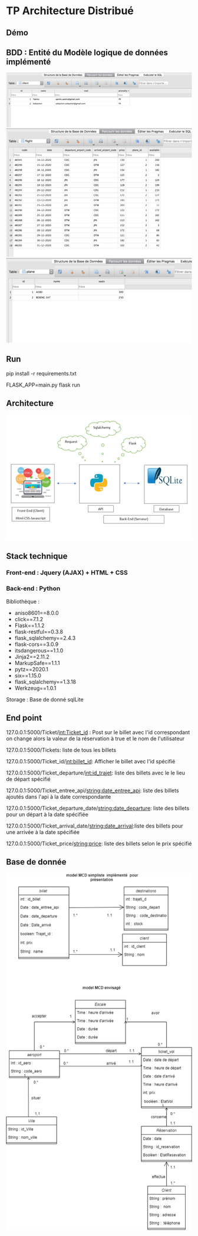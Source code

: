 # TP Architecture Distribué

## Démo 

## BDD : Entité du Modèle logique de données implémenté
![Features](static/table-client.png)
![Features](static/table-flight.png)
![Features](static/table-plane.png)


## Run 

pip install -r requirements.txt

FLASK_APP=main.py flask run

## Architecture

![Features](static/schema_archi.png)

## Stack technique

### Front-end : Jquery (AJAX) + HTML + CSS

### Back-end : Python

Bibliothèque : 

- aniso8601==8.0.0
- click==7.1.2
- Flask==1.1.2
- flask-restful==0.3.8
- flask_sqlalchemy==2.4.3
- flask-cors==3.0.9
- itsdangerous==1.1.0
- Jinja2==2.11.2
- MarkupSafe==1.1.1
- pytz==2020.1
- six==1.15.0
- flask_sqlalchemy==1.3.18
- Werkzeug==1.0.1

Storage : Base de donné sqlLite

## End point

127.0.0.1:5000/Ticket/<int:Ticket_id> : Post sur le billet avec l'id correspondant on change alors la valeur de la réservation à true et le nom de l'utilisateur

127.0.0.1:5000/Tickets: liste de tous les billets

127.0.0.1:5000/Ticket_id/<int:billet_id>: Afficher le billet avec l'id spécifié

127.0.0.1:5000/Ticket_departure/<int:id_trajet>: liste des billets avec le le lieu de départ spécifié

127.0.0.1:5000/Ticket_entree_api/<string:date_entree_api>: liste des billets ajoutés dans l'api à la date correspondante

127.0.0.1:5000/Ticket_departure_date/<string:date_departure>: liste des billets pour un départ à la date spécifiée

127.0.0.1:5000/Ticket_arrival_date/<string:date_arrival>:liste des billets pour une arrivée à la date spécifiée

127.0.0.1:5000/Ticket_price/<string:price>: liste des billets selon le prix spécifié

## Base de donnée

![Features](static/bdd.png)
